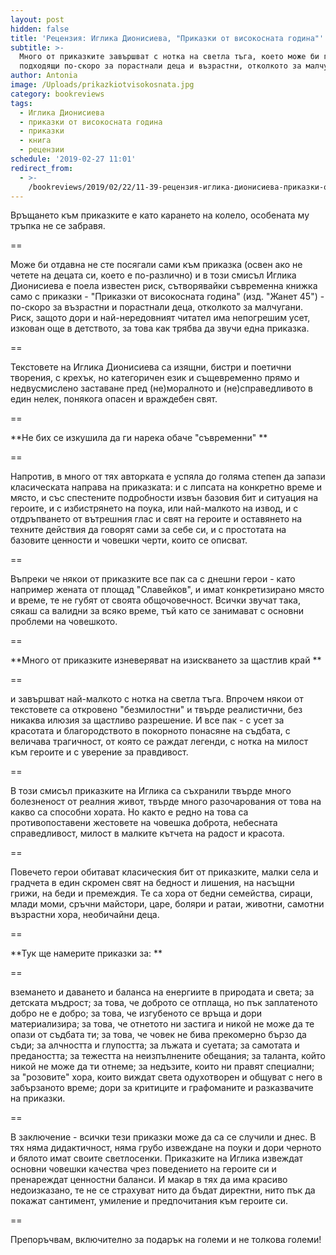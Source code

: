 ```yaml
---
layout: post
hidden: false
title: 'Рецензия: Иглика Дионисиева, "Приказки от високосната година"'
subtitle: >-
  Много от приказките завършват с нотка на светла тъга, което може би ги прави
  подходящи по-скоро за порастнали деца и възрастни, отколкото за малчуганите
author: Antonia
image: /Uploads/prikazkiotvisokosnata.jpg
category: bookreviews
tags:
  - Иглика Дионисиева
  - приказки от високосната година
  - приказки
  - книга
  - рецензии
schedule: '2019-02-27 11:01'
redirect_from:
  - >-
    /bookreviews/2019/02/22/11-39-рецензия-иглика-дионисиева-приказки-от-високосната-година
---
```

Връщането към приказките е като карането на колело, особената му тръпка не се забравя. 

\==

Може би отдавна не сте посягали сами към приказка (освен ако не четете на децата си, което е по-различно) и в този смисъл Иглика Дионисиева е поела известен риск, сътворявайки съвременна книжка само с приказки - "Приказки от високосната година" (изд. "Жанет 45") - по-скоро за възрастни и порастнали деца, отколкото за малчугани. Риск, защото дори и най-нередовният читател има непогрешим усет, изкован още в детството, за това как трябва да звучи една приказка. 

\==

Текстовете на Иглика Дионисиева са изящни, бистри и поетични творения, с крехък, но категоричен език и същевременно прямо и недвусмислено заставане пред (не)моралното и (не)справедливото в един нелек, понякога опасен и враждебен свят. 

\==

**Не бих се изкушила да ги нарека обаче "съвременни" **

\==

Напротив, в много от тях авторката е успяла до голяма степен да запази класическата направа на приказката: и с липсата на конкретно време и място, и със спестените подробности извън базовия бит и ситуация на героите, и с избистрянето на поука, или най-малкото на извод, и с отдръпването от вътрешния глас и свят на героите и оставянето на техните действия да говорят сами за себе си, и с простотата на базовите ценности и човешки черти, които се описват. 

\==

Въпреки че някои от приказките все пак са с днешни герои - като например жената от площад "Славейков", и имат конкретизирано място и време, те не губят от своята общочовечност. Всички звучат така, сякаш са валидни за всяко време, тъй като се занимават с основни проблеми на човешкото.

\==

**Много от приказките изневеряват на изискването за щастлив край **

\==

и завършват най-малкото с нотка на светла тъга. Впрочем някои от текстовете са откровено "безмилостни" и твърде реалистични, без никаква илюзия за щастливо разрешение. И все пак - с усет за красотата и благородството в покорното понасяне на съдбата, с величава трагичност, от която се раждат легенди, с нотка на милост към героите и с уверение за правдивост.

\==

В този смисъл приказките на Иглика са съхранили твърде много болезненост от реалния живот, твърде много разочарования от това на какво са способни хората. Но както е редно на това са противопоставени жестовете на човешка доброта, небесната справедливост, милост в малките кътчета на радост и красота. 

\==

Повечето герои обитават класическия бит от приказките, малки села и градчета в един скромен свят на бедност и лишения, на насъщни грижи, на беди и премеждия. Те са хора от бедни семейства, сираци, млади моми, сръчни майстори, царе, боляри и ратаи, животни, самотни възрастни хора, необичайни деца. 

\==

**Тук ще намерите приказки за: **

\==

вземането и даването и баланса на енергиите в природата и света; за детската мъдрост; за това, че доброто се отплаща, но пък заплатеното добро не е добро; за това, че изгубеното се връща и дори материализира; за това, че отнетото ни застига и никой не може да те опази от съдбата ти; за това, че човек не бива прекомерно бързо да съди; за алчността и глупостта; за лъжата и суетата; за самотата и предаността; за тежестта на неизпълнените обещания; за таланта, който никой не може да ти отнеме; за недъзите, които ни правят специални; за "розовите" хора, които виждат света одухотворен и общуват с него в забързаното време; дори за критиците и графоманите и разказвачите на приказки. 

\==

В заключение - всички тези приказки може да са се случили и днес. В тях няма дидактичност, няма грубо извеждане на поуки и дори черното и бялото имат своите светлосенки. Приказките на Иглика извеждат основни човешки качества чрез поведението на героите си и пренареждат ценностни баланси. И макар в тях да има красиво недоизказано, те не се страхуват нито да бъдат директни, нито пък да покажат сантимент, умиление и предпочитания към героите си.

\==

Препоръчвам, включително за подарък на големи и не толкова големи!

